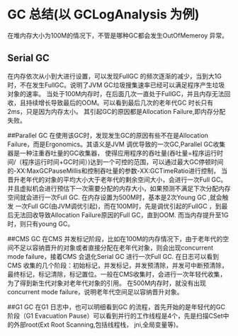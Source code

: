 # GC 总结(以 GCLogAnalysis 为例)

在堆内存大小为100M的情况下，不管是哪种GC都会发生OutOfMemeroy 异常。
## Serial GC 
在内存依次从小到大进行设置，可以发现FullGC 的频次逐渐的减少，当到大1G 时，不在发生FullGC。说明了JVM GC垃圾搜集速率已经可以满足程序产生垃圾对象的速率。
当处于100M内存时，在后面几次一直处于FullGC，并且内存无法回收，且持续增长导致最后的OOM。可以看到最后几次的老年代GC 时长只有2ms，只是因为内存太小。
其引起GC的原因都是Allocation Failure,即内存分配失败。

##Parallel GC
在使用该GC时，发现发生GC的原因有些不在是Allocation Failure，而是Ergonomics。其语义是JVM 调优导致的一次GC,Parallel GC收集器是一种注重吞吐量的GC收集器，
使得应用程序的吞吐量(吞吐量=程序运行时间/（程序运行时间+GC时间）)达到一个可控的范围，可以通过最大GC停顿时间的-XX:MaxGCPauseMillis和控制吞吐量的参数-XX:GCTimeRatio进行控制，
当晋升老年代的对象的平均大小大于老年代的剩余空间大小，会进行一次Full GC。并且虚拟机会进行预估下一次需要分配的内存大小，如果预测不满足下次分配内存空间就会进行一次Full GC.
在内存设置为500M时，基本是2次Young GC ,就会触发 一次Full GC(由JVM调优引起)，而在100M时，先是调优引起的FullGC ，到最后无法回收导致Allocation Failure原因的Full GC，直到OOM.
而当内存提升至1G时，则只有young GC。

##CMS GC
在CMS 并发标记阶段，比如在100M的内存情况下，由于老年代的空间不足以容纳晋升的对象或者直接分配在老年代对象，则会出现concurrent mode failure，接着CMS 会退化Serial GC 进行一次Full GC.
在日志可以看到 CMS 收集的几个阶段：初始标记，并发标记，并发预清除，并发可中断预清除，最终标记，标记清除，标记置位。一般在CMS收集时，会进行一次年轻代收集，为了得到新生代对象对老年代对象的引用。
在500M内存时，就没有出现concurrent mode failure，说明老年代空间足以容纳晋升对象。


##G1 GC
在G1 日志中，也可以明细看到GC 的流程，首先开始的是年轻代的GC阶段（G1 Evacuation Pause）可以看到并行的工作线程是4个，先是扫描CSet中的外部root(Ext Root Scanning,包括线程栈，
jni,全局变量等)。
